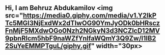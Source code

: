## Hi, I am Behruz Abdukamilov <img src="https://media0.giphy.com/media/v1.Y2lkPTc5MGI3NjExdWx2dTIwOG90YmJyODk0bHRsczFnMjF5MXdwOGo0Nzh2NGkyN3d3NCZlcD12MV9pbnRlcm5hbF9naWZfYnlfaWQmY3Q9Zw/l1IB22SuYeEMMPTguL/giphy.gif" width="30px>

<!--
**abdukamilovb/abdukamilovb** is a ✨ _special_ ✨ repository because its `README.md` (this file) appears on your GitHub profile.

Here are some ideas to get you started:

- 🔭 I’m currently working on ...
- 🌱 I’m currently learning ...
- 👯 I’m looking to collaborate on ...
- 🤔 I’m looking for help with ...
- 💬 Ask me about ...
- 📫 How to reach me: ...
- 😄 Pronouns: ...
- ⚡ Fun fact: ...
-->
